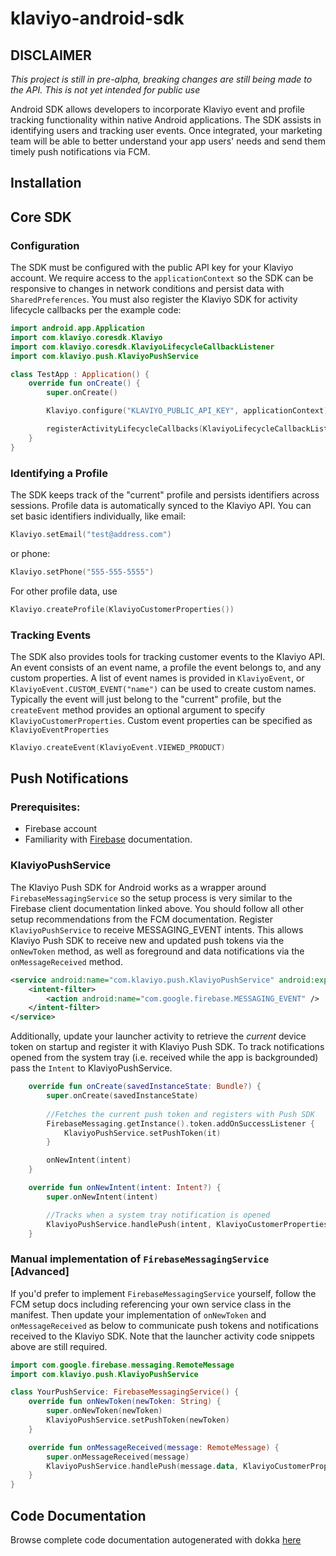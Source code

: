 # klaviyo-android-sdk

## DISCLAIMER
*This project is still in pre-alpha,
breaking changes are still being made to the API. 
This is not yet intended for public use*

Android SDK allows developers to incorporate Klaviyo event and profile tracking functionality
within native Android applications.
The SDK assists in identifying users and tracking user events.
Once integrated, your marketing team will be able to better understand your app users' needs and
send them timely push notifications via FCM.

## Installation

[//]: # (TODO publish the SDK and document install steps)

## Core SDK

### Configuration
The SDK must be configured with the public API key for your Klaviyo account.
We require access to the `applicationContext` so the SDK can be responsive to 
changes in network conditions and persist data with `SharedPreferences`.
You must also register the Klaviyo SDK for activity lifecycle callbacks per the example code:
```kotlin
import android.app.Application
import com.klaviyo.coresdk.Klaviyo
import com.klaviyo.coresdk.KlaviyoLifecycleCallbackListener
import com.klaviyo.push.KlaviyoPushService

class TestApp : Application() {
    override fun onCreate() {
        super.onCreate()

        Klaviyo.configure("KLAVIYO_PUBLIC_API_KEY", applicationContext)

        registerActivityLifecycleCallbacks(KlaviyoLifecycleCallbackListener())
    }
}
```

### Identifying a Profile
The SDK keeps track of the "current" profile and persists identifiers across sessions. Profile data is
automatically synced to the Klaviyo API. You can set basic identifiers individually, like email: 
```kotlin
Klaviyo.setEmail("test@address.com")
```
or phone: 
```kotlin
Klaviyo.setPhone("555-555-5555")
``` 
For other profile data, use 
```kotlin
Klaviyo.createProfile(KlaviyoCustomerProperties())
``` 

### Tracking Events
The SDK also provides tools for tracking customer events to the Klaviyo API. 
An event consists of an event name, a profile the event belongs to, and any custom properties.
A list of event names is provided in `KlaviyoEvent`, or `KlaviyoEvent.CUSTOM_EVENT("name")`
can be used to create custom names. Typically the event will just belong to the "current" profile, 
but the `createEvent` method provides an optional argument to specify `KlaviyoCustomerProperties`. 
Custom event properties can be specified as `KlaviyoEventProperties`
```kotlin
Klaviyo.createEvent(KlaviyoEvent.VIEWED_PRODUCT)
```

## Push Notifications

### Prerequisites: 
- Firebase account
- Familiarity with [Firebase](https://firebase.google.com/docs/cloud-messaging/android/client) documentation. 

### KlaviyoPushService
The Klaviyo Push SDK for Android works as a wrapper around `FirebaseMessagingService` so the 
setup process is very similar to the Firebase client documentation linked above.
You should follow all other setup recommendations from the FCM documentation.
Register `KlaviyoPushService` to receive MESSAGING_EVENT intents. This allows Klaviyo Push SDK 
to receive new and updated push tokens via the `onNewToken` method, 
as well as foreground and data notifications via the `onMessageReceived` method. 
```xml
<service android:name="com.klaviyo.push.KlaviyoPushService" android:exported="false">
    <intent-filter>
        <action android:name="com.google.firebase.MESSAGING_EVENT" />
    </intent-filter>
</service>
``` 
Additionally, update your launcher activity to retrieve the _current_ device token on startup
and register it with Klaviyo Push SDK. To track notifications opened from the system tray 
(i.e. received while the app is backgrounded) pass the `Intent` to KlaviyoPushService.
```kotlin
    override fun onCreate(savedInstanceState: Bundle?) {
        super.onCreate(savedInstanceState)
    
        //Fetches the current push token and registers with Push SDK
        FirebaseMessaging.getInstance().token.addOnSuccessListener {
            KlaviyoPushService.setPushToken(it)
        }

        onNewIntent(intent)
    }

    override fun onNewIntent(intent: Intent?) {
        super.onNewIntent(intent)

        //Tracks when a system tray notification is opened
        KlaviyoPushService.handlePush(intent, KlaviyoCustomerProperties())
    }
```

### Manual implementation of `FirebaseMessagingService` [Advanced]
If you'd prefer to implement `FirebaseMessagingService` yourself, follow the FCM 
setup docs including referencing your own service class in the manifest.
Then update your implementation of `onNewToken` and `onMessageReceived` as below to communicate 
push tokens and notifications received to the Klaviyo SDK. Note that the launcher activity 
code snippets above are still required.
```kotlin
import com.google.firebase.messaging.RemoteMessage
import com.klaviyo.push.KlaviyoPushService

class YourPushService: FirebaseMessagingService() {
    override fun onNewToken(newToken: String) {
        super.onNewToken(newToken)
        KlaviyoPushService.setPushToken(newToken)
    }

    override fun onMessageReceived(message: RemoteMessage) {
        super.onMessageReceived(message)
        KlaviyoPushService.handlePush(message.data, KlaviyoCustomerProperties())
    }
}
```

## Code Documentation
Browse complete code documentation autogenerated with dokka [here](https://klaviyo.github.io/klaviyo-android-sdk/)